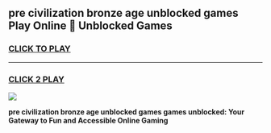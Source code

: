 
## pre civilization bronze age unblocked games Play Online 👋 Unblocked Games
<h3>
<a href="https://premium.freeplayer.one?title=pre_civilization_bronze_age_unblocked_games&ref=19F">CLICK TO PLAY</a></h3>
<hr>

<h3>
<a href="https://premium.freeplayer.one?title=pre_civilization_bronze_age_unblocked_games&ref=19F">CLICK 2 PLAY</a>
  
</h3>

<a href="https://premium.freeplayer.one?title=pre_civilization_bronze_age_unblocked_games&ref=19F"><img src="https://clearcache.store/games.png"></a>


**pre civilization bronze age unblocked games games unblocked: Your Gateway to Fun and Accessible Online Gaming**
